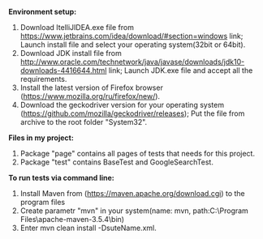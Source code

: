 **Environment setup:**
1. Download ItelliJIDEA.exe file from https://www.jetbrains.com/idea/download/#section=windows link;
Launch install file and select your operating system(32bit or 64bit).
2. Download JDK install file from http://www.oracle.com/technetwork/java/javase/downloads/jdk10-downloads-4416644.html link;
Launch JDK.exe file and accept all the requirements.
3. Install the latest version of Firefox browser (https://www.mozilla.org/ru/firefox/new/).
4. Download the geckodriver version for your operating system (https://github.com/mozilla/geckodriver/releases);
Put the file from archive to the root folder "System32".

**Files in my project:**
1. Package "page" contains all pages of tests that needs for this project. 
2. Package "test" contains BaseTest and GoogleSearchTest.

**To run tests via command line:**
1. Install Maven from (https://maven.apache.org/download.cgi) to the program files
2. Create parametr "mvn" in your system(name: mvn, path:C:\Program Files\apache-maven-3.5.4\bin)
3. Enter mvn clean install -DsuteName.xml.